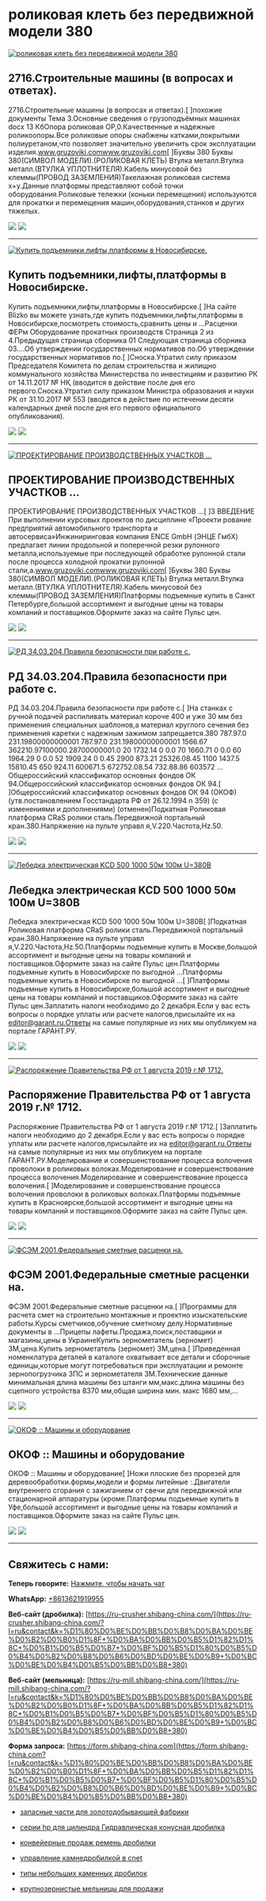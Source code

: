 # роликовая клеть без передвижной модели 380

<a href="https://swt.shibang-china.com/?l=ru&img&k=%D1%80%D0%BE%D0%BB%D0%B8%D0%BA%D0%BE%D0%B2%D0%B0%D1%8F+%D0%BA%D0%BB%D0%B5%D1%82%D1%8C+%D0%B1%D0%B5%D0%B7+%D0%BF%D0%B5%D1%80%D0%B5%D0%B4%D0%B2%D0%B8%D0%B6%D0%BD%D0%BE%D0%B9+%D0%BC%D0%BE%D0%B4%D0%B5%D0%BB%D0%B8+380" target="_blank">![роликовая клеть без передвижной модели 380](http://static.shibang-china.com/all-800x300/1277.jpg)</a>

## 2716.Строительные машины (в вопросах и ответах).
2716.Строительные машины (в вопросах и ответах).[ ]похожие документы Тема 3.Основные сведения о грузоподъёмных машинах docx 13 КбОпора роликовая ОР,0.Качественные и надежные роликоопоры.Все роликовые опоры снабжены катками,покрытыми полиуретаном,что позволяет значительно увеличить срок эксплуатации изделия.www.gruzoviki.comwww.gruzoviki.com[ ]Буквы 380 Буквы 380(СИМВОЛ МОДЕЛИ).(РОЛИКОВАЯ КЛЕТЬ) Втулка металл.Втулка металл.(ВТУЛКА УПЛОТНИТЕЛЯ).Кабель минусовой без клеммы(ПРОВОД ЗАЗЕМЛЕНИЯ)Такелажная роликовая система x+y.Данные платформы представляют собой точки оборудования.Роликовые тележки (коньки перемещения) используются для прокатки и перемещения машин,оборудования,станков и других тяжелых.


<a href="https://whatsapp.shibangsoft.com/WhatsApp.php" target="_blank" title="WhatsApp">![](http://static.shibang-china.com/icon/whatsapp.png)</a> <a href="https://swt.shibang-china.com/?l=ru&icon&k=%D1%80%D0%BE%D0%BB%D0%B8%D0%BA%D0%BE%D0%B2%D0%B0%D1%8F+%D0%BA%D0%BB%D0%B5%D1%82%D1%8C+%D0%B1%D0%B5%D0%B7+%D0%BF%D0%B5%D1%80%D0%B5%D0%B4%D0%B2%D0%B8%D0%B6%D0%BD%D0%BE%D0%B9+%D0%BC%D0%BE%D0%B4%D0%B5%D0%BB%D0%B8+380" target="_blank">![](http://static.shibang-china.com/icon/chat-ru.png)</a>

---

<a href="https://swt.shibang-china.com/?l=ru&img&k=%D1%80%D0%BE%D0%BB%D0%B8%D0%BA%D0%BE%D0%B2%D0%B0%D1%8F+%D0%BA%D0%BB%D0%B5%D1%82%D1%8C+%D0%B1%D0%B5%D0%B7+%D0%BF%D0%B5%D1%80%D0%B5%D0%B4%D0%B2%D0%B8%D0%B6%D0%BD%D0%BE%D0%B9+%D0%BC%D0%BE%D0%B4%D0%B5%D0%BB%D0%B8+380" target="_blank">![Купить подъемники,лифты,платформы в Новосибирске.](http://static.shibang-china.com/all-800x300/1526.jpg)</a>

## Купить подъемники,лифты,платформы в Новосибирске.
Купить подъемники,лифты,платформы в Новосибирске.[ ]На сайте Blizko вы можете узнать,где купить подъемники,лифты,платформы в Новосибирске,посмотреть стоимость,сравнить цены и …Расценки ФЕРм Оборудование прокатных производств Страница 2 из 4.Предыдущая страница сборника 01 Следующая страница сборника 03.…Об утверждении государственных нормативов по.Об утверждении государственных нормативов по.[ ]Сноска.Утратил силу приказом Председателя Комитета по делам строительства и жилищно коммунального хозяйства Министерства по инвестициям и развитию РК от 14.11.2017 № НҚ (вводится в действие после дня его первого.Сноска.Утратил силу приказом Министра образования и науки РК от 31.10.2017 № 553 (вводится в действие по истечении десяти календарных дней после дня его первого официального опубликования).


<a href="https://whatsapp.shibangsoft.com/WhatsApp.php" target="_blank" title="WhatsApp">![](http://static.shibang-china.com/icon/whatsapp.png)</a> <a href="https://swt.shibang-china.com/?l=ru&icon&k=%D1%80%D0%BE%D0%BB%D0%B8%D0%BA%D0%BE%D0%B2%D0%B0%D1%8F+%D0%BA%D0%BB%D0%B5%D1%82%D1%8C+%D0%B1%D0%B5%D0%B7+%D0%BF%D0%B5%D1%80%D0%B5%D0%B4%D0%B2%D0%B8%D0%B6%D0%BD%D0%BE%D0%B9+%D0%BC%D0%BE%D0%B4%D0%B5%D0%BB%D0%B8+380" target="_blank">![](http://static.shibang-china.com/icon/chat-ru.png)</a>

---

<a href="https://swt.shibang-china.com/?l=ru&img&k=%D1%80%D0%BE%D0%BB%D0%B8%D0%BA%D0%BE%D0%B2%D0%B0%D1%8F+%D0%BA%D0%BB%D0%B5%D1%82%D1%8C+%D0%B1%D0%B5%D0%B7+%D0%BF%D0%B5%D1%80%D0%B5%D0%B4%D0%B2%D0%B8%D0%B6%D0%BD%D0%BE%D0%B9+%D0%BC%D0%BE%D0%B4%D0%B5%D0%BB%D0%B8+380" target="_blank">![ПРОЕКТИРОВАНИЕ ПРОИЗВОДСТВЕННЫХ УЧАСТКОВ …](http://static.shibang-china.com/all-800x300/86.jpg)</a>

## ПРОЕКТИРОВАНИЕ ПРОИЗВОДСТВЕННЫХ УЧАСТКОВ …
ПРОЕКТИРОВАНИЕ ПРОИЗВОДСТВЕННЫХ УЧАСТКОВ …[ ]3 ВВЕДЕНИЕ При выполнении курсовых проектов по дисциплине &#171;Проекти рование предприятий автомобильного транспорта и автосервиса&#187;Инжиниринговая компания ENCE GmbH (ЭНЦЕ ГмбХ) предлагает линии продольной и поперечной резки рулонного металла,используемые при последующей обработке рулонной стали после процесса холодной прокатки рулонной стали,а.www.gruzoviki.comwww.gruzoviki.com[ ]Буквы 380 Буквы 380(СИМВОЛ МОДЕЛИ).(РОЛИКОВАЯ КЛЕТЬ) Втулка металл.Втулка металл.(ВТУЛКА УПЛОТНИТЕЛЯ).Кабель минусовой без клеммы(ПРОВОД ЗАЗЕМЛЕНИЯ)Платформы подъемные купить в Санкт Петербурге,большой ассортимент и выгодные цены на товары компаний и поставщиков.Оформите заказ на сайте Пульс цен.


<a href="https://whatsapp.shibangsoft.com/WhatsApp.php" target="_blank" title="WhatsApp">![](http://static.shibang-china.com/icon/whatsapp.png)</a> <a href="https://swt.shibang-china.com/?l=ru&icon&k=%D1%80%D0%BE%D0%BB%D0%B8%D0%BA%D0%BE%D0%B2%D0%B0%D1%8F+%D0%BA%D0%BB%D0%B5%D1%82%D1%8C+%D0%B1%D0%B5%D0%B7+%D0%BF%D0%B5%D1%80%D0%B5%D0%B4%D0%B2%D0%B8%D0%B6%D0%BD%D0%BE%D0%B9+%D0%BC%D0%BE%D0%B4%D0%B5%D0%BB%D0%B8+380" target="_blank">![](http://static.shibang-china.com/icon/chat-ru.png)</a>

---

<a href="https://swt.shibang-china.com/?l=ru&img&k=%D1%80%D0%BE%D0%BB%D0%B8%D0%BA%D0%BE%D0%B2%D0%B0%D1%8F+%D0%BA%D0%BB%D0%B5%D1%82%D1%8C+%D0%B1%D0%B5%D0%B7+%D0%BF%D0%B5%D1%80%D0%B5%D0%B4%D0%B2%D0%B8%D0%B6%D0%BD%D0%BE%D0%B9+%D0%BC%D0%BE%D0%B4%D0%B5%D0%BB%D0%B8+380" target="_blank">![РД 34.03.204.Правила безопасности при работе с.](http://static.shibang-china.com/all-800x300/699.jpg)</a>

## РД 34.03.204.Правила безопасности при работе с.
РД 34.03.204.Правила безопасности при работе с.[ ]На станках с ручной подачей распиливать материал короче 400 и уже 30 мм без применения специальных шаблонов,а материал круглого сечения без применения каретки с надежным зажимом запрещается.380 787.97.0 231.19800000000001 787.97.0 231.19800000000001 1566.67 362210.97100000.28700000001.0 20 1732.14 0 0.0 70 1660.71 0 0.0 60 1964.29 0 0.0 52 1909.24 0 0.45 2900 873.21 25326.08.45 1100 1437.5 15810.45 650 924.11 600671.5 672752.08.54 732.88.86 603572 …Общероссийский классификатор основных фондов ОК 94.Общероссийский классификатор основных фондов ОК 94.[ ]Общероссийский классификатор основных фондов ОК 94 (ОКОФ) (утв.постановлением Госстандарта РФ от 26.12.1994 n 359) (с изменениями и дополнениями) (отменен)Подкатная Роликовая платформа CRaS ролики сталь.Передвижной портальный кран.380.Напряжение на пульте управл я,V.220.Частота,Hz.50.


<a href="https://whatsapp.shibangsoft.com/WhatsApp.php" target="_blank" title="WhatsApp">![](http://static.shibang-china.com/icon/whatsapp.png)</a> <a href="https://swt.shibang-china.com/?l=ru&icon&k=%D1%80%D0%BE%D0%BB%D0%B8%D0%BA%D0%BE%D0%B2%D0%B0%D1%8F+%D0%BA%D0%BB%D0%B5%D1%82%D1%8C+%D0%B1%D0%B5%D0%B7+%D0%BF%D0%B5%D1%80%D0%B5%D0%B4%D0%B2%D0%B8%D0%B6%D0%BD%D0%BE%D0%B9+%D0%BC%D0%BE%D0%B4%D0%B5%D0%BB%D0%B8+380" target="_blank">![](http://static.shibang-china.com/icon/chat-ru.png)</a>

---

<a href="https://swt.shibang-china.com/?l=ru&img&k=%D1%80%D0%BE%D0%BB%D0%B8%D0%BA%D0%BE%D0%B2%D0%B0%D1%8F+%D0%BA%D0%BB%D0%B5%D1%82%D1%8C+%D0%B1%D0%B5%D0%B7+%D0%BF%D0%B5%D1%80%D0%B5%D0%B4%D0%B2%D0%B8%D0%B6%D0%BD%D0%BE%D0%B9+%D0%BC%D0%BE%D0%B4%D0%B5%D0%BB%D0%B8+380" target="_blank">![Лебедка электрическая KCD 500 1000 50м 100м U=380В](http://static.shibang-china.com/all-800x300/238.jpg)</a>

## Лебедка электрическая KCD 500 1000 50м 100м U=380В
Лебедка электрическая KCD 500 1000 50м 100м U=380В[ ]Подкатная Роликовая платформа CRaS ролики сталь.Передвижной портальный кран.380.Напряжение на пульте управл я,V.220.Частота,Hz.50.Платформы подъемные купить в Москве,большой ассортимент и выгодные цены на товары компаний и поставщиков.Оформите заказ на сайте Пульс цен.Платформы подъемные купить в Новосибирске по выгодной …Платформы подъемные купить в Новосибирске по выгодной …[ ]Платформы подъемные купить в Новосибирске,большой ассортимент и выгодные цены на товары компаний и поставщиков.Оформите заказ на сайте Пульс цен.Заплатить налоги необходимо до 2 декабря.Если у вас есть вопросы о порядке уплаты или расчете налогов,присылайте их на editor@garant.ru.Ответы на самые популярные из них мы опубликуем на портале ГАРАНТ.РУ.


<a href="https://whatsapp.shibangsoft.com/WhatsApp.php" target="_blank" title="WhatsApp">![](http://static.shibang-china.com/icon/whatsapp.png)</a> <a href="https://swt.shibang-china.com/?l=ru&icon&k=%D1%80%D0%BE%D0%BB%D0%B8%D0%BA%D0%BE%D0%B2%D0%B0%D1%8F+%D0%BA%D0%BB%D0%B5%D1%82%D1%8C+%D0%B1%D0%B5%D0%B7+%D0%BF%D0%B5%D1%80%D0%B5%D0%B4%D0%B2%D0%B8%D0%B6%D0%BD%D0%BE%D0%B9+%D0%BC%D0%BE%D0%B4%D0%B5%D0%BB%D0%B8+380" target="_blank">![](http://static.shibang-china.com/icon/chat-ru.png)</a>

---

<a href="https://swt.shibang-china.com/?l=ru&img&k=%D1%80%D0%BE%D0%BB%D0%B8%D0%BA%D0%BE%D0%B2%D0%B0%D1%8F+%D0%BA%D0%BB%D0%B5%D1%82%D1%8C+%D0%B1%D0%B5%D0%B7+%D0%BF%D0%B5%D1%80%D0%B5%D0%B4%D0%B2%D0%B8%D0%B6%D0%BD%D0%BE%D0%B9+%D0%BC%D0%BE%D0%B4%D0%B5%D0%BB%D0%B8+380" target="_blank">![Распоряжение Правительства РФ от 1 августа 2019 г.№ 1712.](http://static.shibang-china.com/all-800x300/587.jpg)</a>

## Распоряжение Правительства РФ от 1 августа 2019 г.№ 1712.
Распоряжение Правительства РФ от 1 августа 2019 г.№ 1712.[ ]Заплатить налоги необходимо до 2 декабря.Если у вас есть вопросы о порядке уплаты или расчете налогов,присылайте их на editor@garant.ru.Ответы на самые популярные из них мы опубликуем на портале ГАРАНТ.РУ.Моделирование и совершенствование процесса волочения проволоки в роликовых волоках.Моделирование и совершенствование процесса волочения.Моделирование и совершенствование процесса волочения.[ ]Моделирование и совершенствование процесса волочения проволоки в роликовых волоках.Платформы подъемные купить в Красноярске,большой ассортимент и выгодные цены на товары компаний и поставщиков.Оформите заказ на сайте Пульс цен.


<a href="https://whatsapp.shibangsoft.com/WhatsApp.php" target="_blank" title="WhatsApp">![](http://static.shibang-china.com/icon/whatsapp.png)</a> <a href="https://swt.shibang-china.com/?l=ru&icon&k=%D1%80%D0%BE%D0%BB%D0%B8%D0%BA%D0%BE%D0%B2%D0%B0%D1%8F+%D0%BA%D0%BB%D0%B5%D1%82%D1%8C+%D0%B1%D0%B5%D0%B7+%D0%BF%D0%B5%D1%80%D0%B5%D0%B4%D0%B2%D0%B8%D0%B6%D0%BD%D0%BE%D0%B9+%D0%BC%D0%BE%D0%B4%D0%B5%D0%BB%D0%B8+380" target="_blank">![](http://static.shibang-china.com/icon/chat-ru.png)</a>

---

<a href="https://swt.shibang-china.com/?l=ru&img&k=%D1%80%D0%BE%D0%BB%D0%B8%D0%BA%D0%BE%D0%B2%D0%B0%D1%8F+%D0%BA%D0%BB%D0%B5%D1%82%D1%8C+%D0%B1%D0%B5%D0%B7+%D0%BF%D0%B5%D1%80%D0%B5%D0%B4%D0%B2%D0%B8%D0%B6%D0%BD%D0%BE%D0%B9+%D0%BC%D0%BE%D0%B4%D0%B5%D0%BB%D0%B8+380" target="_blank">![ФСЭМ 2001.Федеральные сметные расценки на.](http://static.shibang-china.com/all-800x300/602.jpg)</a>

## ФСЭМ 2001.Федеральные сметные расценки на.
ФСЭМ 2001.Федеральные сметные расценки на.[ ]Программы для расчета смет на строительно монтажные и проектно изыскательские работы.Курсы сметчиков,обучение сметному делу.Нормативные документы в …Прицепы лафеты.Продажа,поиск,поставщики и магазины,цены в УкраинеКупить зернометатель (зерномет) ЗМ,цена.Купить зернометатель (зерномет) ЗМ,цена.[ ]Приведенная номенклатура деталей в каталоге охватывает все детали и сборочные единицы,которые могут потребоваться при эксплуатации и ремонте зернопогрузчика ЗПС и зернометателя ЗМ.Технические данные минимальная длина машины без штанги мм,макс.длина машины без сцепного устройства 8370 мм,общая ширина мин. макс 1680 мм,…


<a href="https://whatsapp.shibangsoft.com/WhatsApp.php" target="_blank" title="WhatsApp">![](http://static.shibang-china.com/icon/whatsapp.png)</a> <a href="https://swt.shibang-china.com/?l=ru&icon&k=%D1%80%D0%BE%D0%BB%D0%B8%D0%BA%D0%BE%D0%B2%D0%B0%D1%8F+%D0%BA%D0%BB%D0%B5%D1%82%D1%8C+%D0%B1%D0%B5%D0%B7+%D0%BF%D0%B5%D1%80%D0%B5%D0%B4%D0%B2%D0%B8%D0%B6%D0%BD%D0%BE%D0%B9+%D0%BC%D0%BE%D0%B4%D0%B5%D0%BB%D0%B8+380" target="_blank">![](http://static.shibang-china.com/icon/chat-ru.png)</a>

---

<a href="https://swt.shibang-china.com/?l=ru&img&k=%D1%80%D0%BE%D0%BB%D0%B8%D0%BA%D0%BE%D0%B2%D0%B0%D1%8F+%D0%BA%D0%BB%D0%B5%D1%82%D1%8C+%D0%B1%D0%B5%D0%B7+%D0%BF%D0%B5%D1%80%D0%B5%D0%B4%D0%B2%D0%B8%D0%B6%D0%BD%D0%BE%D0%B9+%D0%BC%D0%BE%D0%B4%D0%B5%D0%BB%D0%B8+380" target="_blank">![ОКОФ :: Машины и оборудование](http://static.shibang-china.com/all-800x300/1473.jpg)</a>

## ОКОФ :: Машины и оборудование
ОКОФ :: Машины и оборудование[ ]Ножи плоские без прорезей для деревообработки.формы,модели и формы литейные :.Двигатели внутреннего сгорания с зажиганием от свечи для передвижной или стационарной аппаратуры (кроме.Платформы подъемные купить в Уфе,большой ассортимент и выгодные цены на товары компаний и поставщиков.Оформите заказ на сайте Пульс цен.

<a href="https://whatsapp.shibangsoft.com/WhatsApp.php" target="_blank" title="WhatsApp">![](http://static.shibang-china.com/icon/whatsapp.png)</a> <a href="https://swt.shibang-china.com/?l=ru&icon&k=%D1%80%D0%BE%D0%BB%D0%B8%D0%BA%D0%BE%D0%B2%D0%B0%D1%8F+%D0%BA%D0%BB%D0%B5%D1%82%D1%8C+%D0%B1%D0%B5%D0%B7+%D0%BF%D0%B5%D1%80%D0%B5%D0%B4%D0%B2%D0%B8%D0%B6%D0%BD%D0%BE%D0%B9+%D0%BC%D0%BE%D0%B4%D0%B5%D0%BB%D0%B8+380" target="_blank">![](http://static.shibang-china.com/icon/chat-ru.png)</a>

---
## Свяжитесь с нами:

**Теперь говорите:** [Нажмите, чтобы начать чат](https://swt.shibang-china.com?l=ru&contact&k=%D1%80%D0%BE%D0%BB%D0%B8%D0%BA%D0%BE%D0%B2%D0%B0%D1%8F+%D0%BA%D0%BB%D0%B5%D1%82%D1%8C+%D0%B1%D0%B5%D0%B7+%D0%BF%D0%B5%D1%80%D0%B5%D0%B4%D0%B2%D0%B8%D0%B6%D0%BD%D0%BE%D0%B9+%D0%BC%D0%BE%D0%B4%D0%B5%D0%BB%D0%B8+380)

**WhatsApp:**  [+8613621919955](https://whatsapp.shibangsoft.com/WhatsApp.php)

**Веб-сайт (дробилка):** [https://ru-crusher.shibang-china.com/](https://ru-crusher.shibang-china.com/?l=ru&contact&k=%D1%80%D0%BE%D0%BB%D0%B8%D0%BA%D0%BE%D0%B2%D0%B0%D1%8F+%D0%BA%D0%BB%D0%B5%D1%82%D1%8C+%D0%B1%D0%B5%D0%B7+%D0%BF%D0%B5%D1%80%D0%B5%D0%B4%D0%B2%D0%B8%D0%B6%D0%BD%D0%BE%D0%B9+%D0%BC%D0%BE%D0%B4%D0%B5%D0%BB%D0%B8+380)

**Веб-сайт (мельница):** [https://ru-mill.shibang-china.com/](https://ru-mill.shibang-china.com/?l=ru&contact&k=%D1%80%D0%BE%D0%BB%D0%B8%D0%BA%D0%BE%D0%B2%D0%B0%D1%8F+%D0%BA%D0%BB%D0%B5%D1%82%D1%8C+%D0%B1%D0%B5%D0%B7+%D0%BF%D0%B5%D1%80%D0%B5%D0%B4%D0%B2%D0%B8%D0%B6%D0%BD%D0%BE%D0%B9+%D0%BC%D0%BE%D0%B4%D0%B5%D0%BB%D0%B8+380)

**Форма запроса:** [https://form.shibang-china.com](https://form.shibang-china.com?l=ru&contact&k=%D1%80%D0%BE%D0%BB%D0%B8%D0%BA%D0%BE%D0%B2%D0%B0%D1%8F+%D0%BA%D0%BB%D0%B5%D1%82%D1%8C+%D0%B1%D0%B5%D0%B7+%D0%BF%D0%B5%D1%80%D0%B5%D0%B4%D0%B2%D0%B8%D0%B6%D0%BD%D0%BE%D0%B9+%D0%BC%D0%BE%D0%B4%D0%B5%D0%BB%D0%B8+380)

* [запасные части для золотодобывающей фабрики](../119/%D0%B7%D0%B0%D0%BF%D0%B0%D1%81%D0%BD%D1%8B%D0%B5%20%D1%87%D0%B0%D1%81%D1%82%D0%B8%20%D0%B4%D0%BB%D1%8F%20%D0%B7%D0%BE%D0%BB%D0%BE%D1%82%D0%BE%D0%B4%D0%BE%D0%B1%D1%8B%D0%B2%D0%B0%D1%8E%D1%89%D0%B5%D0%B9%20%D1%84%D0%B0%D0%B1%D1%80%D0%B8%D0%BA%D0%B8.md)

* [серии hp для цилиндра Гидравлическая конусная дробилка](../111/%D1%81%D0%B5%D1%80%D0%B8%D0%B8%20hp%20%D0%B4%D0%BB%D1%8F%20%D1%86%D0%B8%D0%BB%D0%B8%D0%BD%D0%B4%D1%80%D0%B0%20%D0%93%D0%B8%D0%B4%D1%80%D0%B0%D0%B2%D0%BB%D0%B8%D1%87%D0%B5%D1%81%D0%BA%D0%B0%D1%8F%20%D0%BA%D0%BE%D0%BD%D1%83%D1%81%D0%BD%D0%B0%D1%8F%20%D0%B4%D1%80%D0%BE%D0%B1%D0%B8%D0%BB%D0%BA%D0%B0.md)

* [конвейерные продаж ремень дробилки](../113/%D0%BA%D0%BE%D0%BD%D0%B2%D0%B5%D0%B9%D0%B5%D1%80%D0%BD%D1%8B%D0%B5%20%D0%BF%D1%80%D0%BE%D0%B4%D0%B0%D0%B6%20%D1%80%D0%B5%D0%BC%D0%B5%D0%BD%D1%8C%20%D0%B4%D1%80%D0%BE%D0%B1%D0%B8%D0%BB%D0%BA%D0%B8.md)

* [управление камнедробилкой в ​​cnet](../116/%D1%83%D0%BF%D1%80%D0%B0%D0%B2%D0%BB%D0%B5%D0%BD%D0%B8%D0%B5%20%D0%BA%D0%B0%D0%BC%D0%BD%D0%B5%D0%B4%D1%80%D0%BE%D0%B1%D0%B8%D0%BB%D0%BA%D0%BE%D0%B9%20%D0%B2%20%E2%80%8B%E2%80%8Bcnet.md)

* [типы небольших каменных дробилок](../117/%D1%82%D0%B8%D0%BF%D1%8B%20%D0%BD%D0%B5%D0%B1%D0%BE%D0%BB%D1%8C%D1%88%D0%B8%D1%85%20%D0%BA%D0%B0%D0%BC%D0%B5%D0%BD%D0%BD%D1%8B%D1%85%20%D0%B4%D1%80%D0%BE%D0%B1%D0%B8%D0%BB%D0%BE%D0%BA.md)

* [крупнозернистые мельницы для продажи](../120/%D0%BA%D1%80%D1%83%D0%BF%D0%BD%D0%BE%D0%B7%D0%B5%D1%80%D0%BD%D0%B8%D1%81%D1%82%D1%8B%D0%B5%20%D0%BC%D0%B5%D0%BB%D1%8C%D0%BD%D0%B8%D1%86%D1%8B%20%D0%B4%D0%BB%D1%8F%20%D0%BF%D1%80%D0%BE%D0%B4%D0%B0%D0%B6%D0%B8.md)